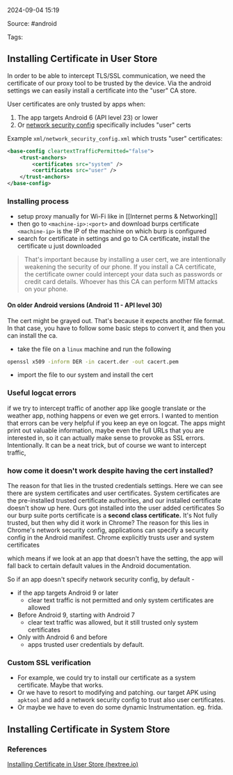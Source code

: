 
2024-09-04 15:19

Source: #android 

Tags: 
## Installing Certificate in User Store

In order to be able to intercept TLS/SSL communication, we need the certificate of our proxy tool to be trusted by the device. Via the android settings we can easily install a certificate into the "user" CA store.

User certificates are only trusted by apps when:

1. The app targets Android 6 (API level 23) or lower
2. Or [network security config](https://developer.android.com/privacy-and-security/security-config) specifically includes "user" certs

Example `xml/network_security_config.xml` which trusts "user" certificates:

```xml
<base-config cleartextTrafficPermitted="false">
    <trust-anchors>
        <certificates src="system" />
        <certificates src="user" />
    </trust-anchors>
</base-config>
```
### Installing process

- setup proxy manually for Wi-Fi like in [[Internet perms & Networking]] 
- then go to `<machine-ip>:<port>` and download burps certificate `<machine-ip>` is the IP of the machine on which burp is configured
- search for certificate in settings and go to CA certificate, install the certificate u just downloaded 

> That's important because by installing a user cert, we are intentionally weakening the security of our phone. If you install a CA certificate, the certificate owner could intercept your data such as passwords or credit card details. Whoever has this CA can perform MITM attacks on your phone. 
#### On older Android versions (Android 11 - API level 30)  

The cert might be grayed out. That's because it expects another file format. In that case, you have to follow some basic steps to convert it, and then you can install the ca.
- take the file on a `linux` machine and run the following 
```bash
openssl x509 -inform DER -in cacert.der -out cacert.pem
```
- import the file to our system and install the cert 

### Useful logcat errors

if we try to intercept traffic of another app like google translate or the weather app, nothing happens or even we get errors. I wanted to mention that errors can be very helpful if you keep an eye on logcat. The apps might print out valuable information, maybe even the full URLs that you are interested in, so it can actually make sense to provoke as SSL errors. Intentionally. It can be a neat trick, but of course we want to intercept traffic,
### how come it doesn't work despite having the cert installed?

The reason for that lies in the trusted credentials settings. Here we can see there are system certificates and user certificates. System certificates are the pre-installed trusted certificate authorities, and our installed certificate doesn't show up here. Ours got installed into the user added certificates 
So our burp suite ports certificate is a **second class certificate.** It's Not fully trusted, but then why did it work in Chrome?
The reason for this lies in Chrome's network security config, applications can specify a security config in the Android manifest. Chrome explicitly trusts user and system certificates 

which means if we look at an app that doesn't have the setting, the app will fall back to certain default values in the Android documentation.

So if an app doesn't specify network security config, by default - 
- if the app targets Android 9 or later 
	- clear text traffic is not permitted and only system certificates are allowed
- Before Android 9, starting with Android 7
	- clear text traffic was allowed, but it still trusted only system certificates 
- Only with Android 6 and before 
	- apps trusted user credentials by default. 

### Custom SSL verification 

- For example, we could try to install our certificate as a system certificate. Maybe that works.
- Or we have to resort to modifying and patching. our target APK using `apktool` and add a network security config to trust also user certificates.
-  Or maybe we have to even do some dynamic Instrumentation. eg. frida.

## Installing Certificate in System Store



### References
[Installing Certificate in User Store (hextree.io)](https://app.hextree.io/courses/network-interception/ssl-interception/installing-certificate-in-user-store)